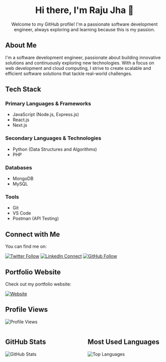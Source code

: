 <!-- Title -->
<h1 align="center">Hi there, I'm Raju Jha 👋</h1>

<!-- Introduction -->
<p align="center">Welcome to my GitHub profile! I'm a passionate software development engineer, always exploring and learning because this is my passion.</p>

<!-- About Me -->
## About Me

I'm a software development engineer, passionate about building innovative solutions and continuously exploring new technologies. With a focus on web development and cloud computing, I strive to create scalable and efficient software solutions that tackle real-world challenges.

<!-- Tech Stack -->
## Tech Stack

### Primary Languages & Frameworks
- JavaScript (Node.js, Express.js)
- React.js
- Next.js

### Secondary Languages & Technologies
- Python (Data Structures and Algorithms)
- PHP

### Databases
- MongoDB
- MySQL

### Tools
- Git
- VS Code
- Postman (API Testing)

<!-- Connect with Me -->
## Connect with Me

You can find me on:

[![Twitter Follow](https://img.shields.io/twitter/follow/rjrajujha?label=Follow&style=social)](https://twitter.com/rjrajujha)
[![LinkedIn Connect](https://img.shields.io/badge/-rjrajujha-blue?style=flat-square&logo=Linkedin&logoColor=white&link=https://www.linkedin.com/in/rjrajujha)](https://www.linkedin.com/in/rjrajujha/)
[![GitHub Follow](https://img.shields.io/github/followers/rjrajujha?label=Follow&style=social)](https://github.com/rjrajujha)

<!-- Portfolio Website -->
## Portfolio Website

Check out my portfolio website:

[![Website](https://img.shields.io/badge/Portfolio-46a2f1.svg?&style=flat-square&logo=Google-Chrome&logoColor=white&link=https://rajujha.portfol.cc)](https://rajujha.portfol.cc)

<!-- Profile Views -->
## Profile Views

![Profile Views](https://komarev.com/ghpvc/?username=rjrajujha&color=blue&style=flat)

<!-- GitHub Stats and Most Used Languages -->
<div style="display: flex; flex-wrap: wrap; justify-content: space-between;">

<!-- GitHub Stats -->
<div style="flex-basis: 48%;">
<h2>GitHub Stats</h2>

![GitHub Stats](https://github-readme-stats.vercel.app/api?username=rjrajujha&show_icons=true&locale=en)
</div>

<!-- Most Used Languages -->
<div style="flex-basis: 48%;">
<h2>Most Used Languages</h2>

![Top Languages](https://github-readme-stats.vercel.app/api/top-langs/?username=rjrajujha&layout=compact)
</div>

</div>
